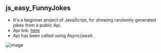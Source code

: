 ## js_easy_FunnyJokes
- It's a beginner project of JavaScript, for showing randomly generated jokes from a public Api.
- Api link: [here](https://icanhazdadjoke.com/)
- Api has been called using Async/await.

![image](https://user-images.githubusercontent.com/30281827/201186399-108d811d-9e5e-43e8-a6c4-a2bc5c930f65.png)
